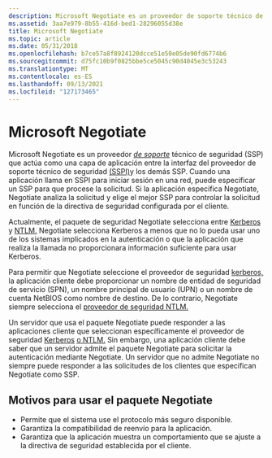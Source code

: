 ```yaml
---
description: Microsoft Negotiate es un proveedor de soporte técnico de seguridad que actúa como una capa de aplicación entre la interfaz del proveedor de soporte técnico de seguridad y los demás SSP.
ms.assetid: 3aa7e979-8b55-416d-bed1-28296055d38e
title: Microsoft Negotiate
ms.topic: article
ms.date: 05/31/2018
ms.openlocfilehash: b7ce57a8f8924120dcce51e50e05de90fd6774b6
ms.sourcegitcommit: d75fc10b9f0825bbe5ce5045c90d4045e3c53243
ms.translationtype: MT
ms.contentlocale: es-ES
ms.lasthandoff: 09/13/2021
ms.locfileid: "127173465"
---
```

# <a name="microsoft-negotiate"></a>Microsoft Negotiate

Microsoft Negotiate es un proveedor [*de soporte*](../secgloss/s-gly.md) técnico de seguridad [](../secgloss/s-gly.md) (SSP) que actúa como una capa de aplicación entre la interfaz del proveedor de soporte técnico de seguridad [(SSPI)](sspi.md)y los demás SSP. Cuando una aplicación llama en SSPI para iniciar sesión en una red, puede especificar un SSP para que procese la solicitud. Si la aplicación especifica Negotiate, Negotiate analiza la solicitud y elige el mejor SSP para controlar la solicitud en función de la directiva de seguridad configurada por el cliente.

Actualmente, el paquete de seguridad Negotiate selecciona entre [Kerberos](microsoft-kerberos.md) y [NTLM.](microsoft-ntlm.md) Negotiate selecciona Kerberos a menos que no lo pueda usar uno de los sistemas implicados en la autenticación o que la aplicación que realiza la llamada no proporcionara información suficiente para usar Kerberos.

Para permitir que Negotiate seleccione el proveedor de seguridad [kerberos,](microsoft-kerberos.md) la aplicación cliente debe proporcionar un nombre de entidad de seguridad de servicio [](../secgloss/s-gly.md) (SPN), un nombre principal de usuario (UPN) o un nombre de cuenta NetBIOS como nombre de destino. De lo contrario, Negotiate siempre selecciona el [proveedor de seguridad NTLM.](microsoft-ntlm.md)

Un servidor que usa el paquete Negotiate puede responder a las aplicaciones cliente que seleccionan específicamente el proveedor de seguridad [Kerberos](microsoft-kerberos.md) [o NTLM.](microsoft-ntlm.md) Sin embargo, una aplicación cliente debe saber que un servidor admite el paquete Negotiate para solicitar la autenticación mediante Negotiate. Un servidor que no admite Negotiate no siempre puede responder a las solicitudes de los clientes que especifican Negotiate como SSP.

## <a name="reasons-to-use-the-negotiate-package"></a>Motivos para usar el paquete Negotiate

-   Permite que el sistema use el protocolo más seguro disponible.
-   Garantiza la compatibilidad de reenvío para la aplicación.
-   Garantiza que la aplicación muestra un comportamiento que se ajuste a la directiva de seguridad establecida por el cliente.

 

 

